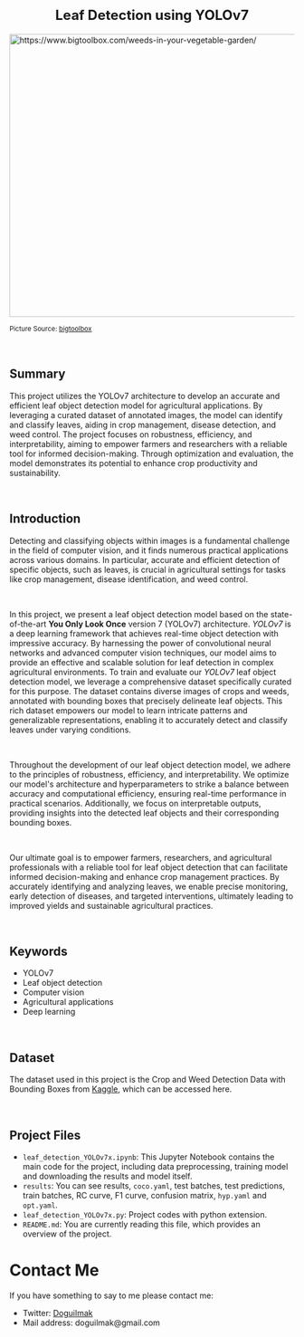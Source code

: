 <h1  align=center><font  size = 5>Leaf Detection using YOLOv7</font></h1>  

<img  src="https://i0.wp.com/www.bigtoolbox.com/wp-content/uploads/2019/09/weeds-in-a-vegtable-garden.jpg?resize=1080%2C675&ssl=1"  height=500  width=1000  alt="https://www.bigtoolbox.com/weeds-in-your-vegetable-garden/">  

<small>Picture Source: <a  href="https://www.bigtoolbox.com/weeds-in-your-vegetable-garden/">bigtoolbox</a></small>  

<br>

## Summary  

This project utilizes the YOLOv7 architecture to develop an accurate and efficient leaf object detection model for agricultural applications. By leveraging a curated dataset of annotated images, the model can identify and classify leaves, aiding in crop management, disease detection, and weed control. The project focuses on robustness, efficiency, and interpretability, aiming to empower farmers and researchers with a reliable tool for informed decision-making. Through optimization and evaluation, the model demonstrates its potential to enhance crop productivity and sustainability.  

<br>  

## Introduction  

Detecting and classifying objects within images is a fundamental challenge in the field of computer vision, and it finds numerous practical applications across various domains. In particular, accurate and efficient detection of specific objects, such as leaves, is crucial in agricultural settings for tasks like crop management, disease identification, and weed control.  

<br>  

In this project, we present a leaf object detection model based on the state-of-the-art **You Only Look Once** version 7 (YOLOv7) architecture. *YOLOv7* is a deep learning framework that achieves real-time object detection with impressive accuracy. By harnessing the power of convolutional neural networks and advanced computer vision techniques, our model aims to provide an effective and scalable solution for leaf detection in complex agricultural environments. To train and evaluate our *YOLOv7* leaf object detection model, we leverage a comprehensive dataset specifically curated for this purpose. The dataset contains diverse images of crops and weeds, annotated with bounding boxes that precisely delineate leaf objects. This rich dataset empowers our model to learn intricate patterns and generalizable representations, enabling it to accurately detect and classify leaves under varying conditions.  

<br>  

Throughout the development of our leaf object detection model, we adhere to the principles of robustness, efficiency, and interpretability. We optimize our model's architecture and hyperparameters to strike a balance between accuracy and computational efficiency, ensuring real-time performance in practical scenarios. Additionally, we focus on interpretable outputs, providing insights into the detected leaf objects and their corresponding bounding boxes.

<br>  

Our ultimate goal is to empower farmers, researchers, and agricultural professionals with a reliable tool for leaf object detection that can facilitate informed decision-making and enhance crop management practices. By accurately identifying and analyzing leaves, we enable precise monitoring, early detection of diseases, and targeted interventions, ultimately leading to improved yields and sustainable agricultural practices.  

<br>

## Keywords  

<ul>
	<li>YOLOv7</li>
	<li>Leaf object detection</li>
	<li>Computer vision</li>
	<li>Agricultural applications</li>
	<li>Deep learning</li>
</ul>

<br>

## Dataset

The dataset used in this project is the Crop and Weed Detection Data with Bounding Boxes from [Kaggle](https://www.kaggle.com/datasets/ravirajsinh45/crop-and-weed-detection-data-with-bounding-boxes), which can be accessed here.

<br>

## Project Files

-   `leaf_detection_YOLOv7x.ipynb`: This Jupyter Notebook contains the main code for the project, including data preprocessing, training model and downloading the results and model itself.
-   `results`: You can see results, `coco.yaml`, test batches, test predictions, train batches, RC curve, F1 curve, confusion matrix, `hyp.yaml` and `opt.yaml`.
- `leaf_detection_YOLOv7x.py`: Project codes with python extension.
-   `README.md`: You are currently reading this file, which provides an overview of the project.

# Contact Me

<p>If you have something to say to me please contact me:</p>  

<ul>
	<li>Twitter: <a  href="https://twitter.com/Doguilmak">Doguilmak</a></li>
	<li>Mail address: doguilmak@gmail.com</li>
</ul>